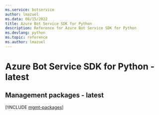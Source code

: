 ```yaml
---
ms.service: botservice
author: lmazuel
ms.data: 08/15/2022
title: Azure Bot Service SDK for Python
description: Reference for Azure Bot Service SDK for Python
ms.devlang: python
ms.topic: reference
ms.author: lmazuel
---
```

# Azure Bot Service SDK for Python - latest

## Management packages - latest
[!INCLUDE [mgmt-packages](bot-service-mgmt-index.md)]